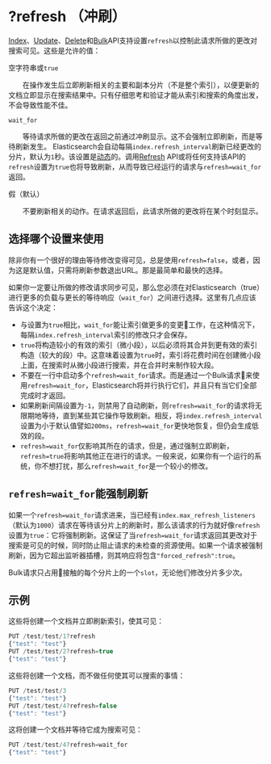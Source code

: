 # ?refresh （冲刷）

[Index](./Index_API.md)、[Update](./Update_API.md)、[Delete](./Delete_API.md)和[Bulk](./Bulk_API.md)API支持设置`refresh`以控制此请求所做的更改对搜索可见。这些是允许的值：

空字符串或`true`

&emsp;&emsp;在操作发生后立即刷新相关的主要和副本分片（不是整个索引），以便更新的文档立即显示在搜索结果中。只有仔细思考和验证才能从索引和搜索的角度出发，不会导致性能不佳。

`wait_for`

&emsp;&emsp;等待请求所做的更改在返回之前通过冲刷显示。这不会强制立即刷新，而是等待刷新发生。 Elasticsearch会自动每隔`index.refresh_interval`刷新已经更改的分片，默认为`1`秒。该设置是[动态](../Index_Modules.md#dynamic-index-settings)的。调用[Refresh](../Indices_APIs/Refresh.md) API或将任何支持该API的`refresh`设置为`true`也将导致刷新，从而导致已经运行的请求与`refresh=wait_for`返回。

假（默认）

&emsp;&emsp;不要刷新相关的动作。在请求返回后，此请求所做的更改将在某个时刻显示。

## 选择哪个设置来使用

除非你有一个很好的理由等待修改变得可见，总是使用`refresh=false`，或者，因为这是默认值，只需将刷新参数退出URL。那是最简单和最快的选择。

如果你一定要让所做的修改请求同步可见，那么您必须在对Elasticsearch（true）进行更多的负载与更长的等待响应（`wait_for`）之间进行选择。这里有几点应该告诉这个决定：

- 与设置为`true`相比，`wait_for`能让索引做更多的变更工作，在这种情况下，每隔`index.refresh_interval`索引的修改只才会保存。
- `true`将构造较小的有效的索引（微小段），以后必须将其合并到更有效的索引构造（较大的段）中。这意味着设置为`true`时，索引将花费时间在创建微小段上面，在搜索时从微小段进行搜索，并在合并时来制作较大段。
- 不要在一行中启动多个`refresh=wait_for`请求。而是通过一个Bulk请求来使用`refresh=wait_for`，Elasticsearch将并行执行它们，并且只有当它们全部完成时才返回。
- 如果刷新间隔设置为`-1`，则禁用了自动刷新，则`refresh=wait_for`的请求将无限期地等待，直到某些其它操作导致刷新。相反，将`index.refresh_interval`设置为小于默认值譬如`200ms`，`refresh=wait_for`更快地恢复，但仍会生成低效的段。
- `refresh=wait_for`仅影响其所在的请求，但是，通过强制立即刷新，`refresh=true`将影响其他正在进行的请求。一般来说，如果你有一个运行的系统，你不想打扰，那么`refresh=wait_for`是一个较小的修改。

## `refresh=wait_for`能强制刷新

如果一个`refresh=wait_for`请求进来，当已经有`index.max_refresh_listeners`（默认为`1000`）请求在等待该分片上的刷新时，那么该请求的行为就好像`refresh`设置为`true`：它将强制刷新。这保证了当`refresh=wait_for`请求返回其更改对于搜索是可见的时候，同时防止阻止请求的未检查的资源使用。如果一个请求被强制刷新，因为它超出监听器插槽，则其响应将包含`"forced_refresh":true`。

Bulk请求只占用接触的每个分片上的一个`slot`，无论他们修改分片多少次。

## 示例

这些将创建一个文档并立即刷新索引，使其可见：

```js
PUT /test/test/1?refresh
{"test": "test"}
PUT /test/test/2?refresh=true
{"test": "test"}
```

这些将创建一个文档，而不做任何使其可以搜索的事情：

```js
PUT /test/test/3
{"test": "test"}
PUT /test/test/4?refresh=false
{"test": "test"}
```

这将创建一个文档并等待它成为搜索可见：

```js
PUT /test/test/4?refresh=wait_for
{"test": "test"}
```